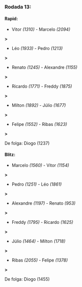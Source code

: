 ### Rodada 13:

#### Rapid:

* Vitor *(1310)*     -     Marcelo *(2094)*

 **>** 
* Léo *(1933)*     -     Pedro *(1213)*

 **>** 
* Renato *(1245)*     -     Alexandre *(1155)*

 **>** 
* Ricardo *(1771)*     -     Freddy *(1875)*

 **>** 
* Milton *(1892)*     -     Júlio *(1677)*

 **>** 
* Felipe *(1552)*     -     Ribas *(1623)*

 **>** 

De folga: Diogo (1237)

#### Blitz:

* Marcelo *(1560)*     -     Vitor *(1154)*

 **>** 
* Pedro *(1251)*     -     Léo *(1861)*

 **>** 
* Alexandre *(1197)*     -     Renato *(953)*

 **>** 
* Freddy *(1795)*     -     Ricardo *(1625)*

 **>** 
* Júlio *(1464)*     -     Milton *(1718)*

 **>** 
* Ribas *(2055)*     -     Felipe *(1378)*

 **>** 

De folga: Diogo (1455)

